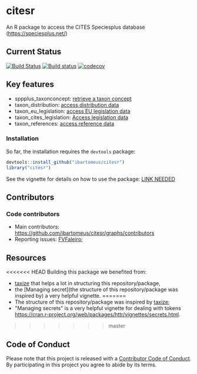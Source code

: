 # citesr

An R package to access the CITES Speciesplus database (https://speciesplus.net/)


## Current Status

[![Build Status](https://travis-ci.org/ibartomeus/citesr.svg?branch=master)](https://travis-ci.org/ibartomeus/citesr)
[![Build status](https://ci.appveyor.com/api/projects/status/j8u04bwan0kqpn0f?svg=true)](https://ci.appveyor.com/project/KevCaz/citesr)
[![codecov](https://codecov.io/gh/ibartomeus/citesr/branch/master/graph/badge.svg)](https://codecov.io/gh/ibartomeus/citesr)


## Key features

- sppplus_taxonconcept: [retrieve a taxon concept](https://api.speciesplus.net/documentation/v1/taxon_concepts/index.html)
- taxon_distribution: [access distribution data](https://api.speciesplus.net/documentation/v1/distributions/index.html)
- taxon_eu_legislation: [access EU legislation data](https://api.speciesplus.net/documentation/v1/eu_legislation/index.html)
- taxon_cites_legislation: [Access legislation data](https://api.speciesplus.net/documentation/v1/cites_legislation/index.html)
- taxon_references: [access reference data](https://api.speciesplus.net/documentation/v1/references/index.html)


### Installation

So far, the installation requires the `devtools` package:

```R
devtools::install_github("ibartomeus/citesr")
library("citesr")
```

See the vignette for details on how to use the package: [LINK NEEDED]()

## Contributors

### Code contributors

- Main contributors: https://github.com/ibartomeus/citesr/graphs/contributors
- Reporting issues: [FVFaleiro](https://github.com/FVFaleiro);


## Resources

<<<<<<< HEAD
Building this package we benefited from:

- [taxize](https://github.com/ropensci/taxize) that helps a lot in structuring this repository/package,
- the [Managing secret](the structure of this repository/package was inspired by) a very helpful vignette.
=======
- The structure of this repository/package was inspired by [taxize](https://github.com/ropensci/taxize);
- "Managing secrets" is a very helpful vignette for dealing with tokens https://cran.r-project.org/web/packages/httr/vignettes/secrets.html.
>>>>>>> master



## Code of Conduct

Please note that this project is released with a [Contributor Code of Conduct](CONDUCT.md).
By participating in this project you agree to abide by its terms.
